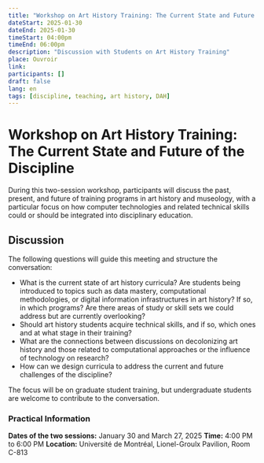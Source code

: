 ```yaml
---
title: "Workshop on Art History Training: The Current State and Future of the Discipline"
dateStart: 2025-01-30
dateEnd: 2025-01-30
timeStart: 04:00pm
timeEnd: 06:00pm
description: "Discussion with Students on Art History Training"
place: Ouvroir
link: 
participants: []
draft: false
lang: en
tags: [discipline, teaching, art history, DAH]
---
```


# Workshop on Art History Training: The Current State and Future of the Discipline

During this two-session workshop, participants will discuss the past, present, and future of training programs in art history and museology, with a particular focus on how computer technologies and related technical skills could or should be integrated into disciplinary education.

## Discussion

The following questions will guide this meeting and structure the conversation:

- What is the current state of art history curricula? Are students being introduced to topics such as data mastery, computational methodologies, or digital information infrastructures in art history? If so, in which programs? Are there areas of study or skill sets we could address but are currently overlooking?
- Should art history students acquire technical skills, and if so, which ones and at what stage in their training?
- What are the connections between discussions on decolonizing art history and those related to computational approaches or the influence of technology on research?
- How can we design curricula to address the current and future challenges of the discipline?

The focus will be on graduate student training, but undergraduate students are welcome to contribute to the conversation.

### Practical Information

**Dates of the two sessions:** January 30 and March 27, 2025
**Time:** 4:00 PM to 6:00 PM
**Location:** Université de Montréal, Lionel-Groulx Pavilion, Room C-813
